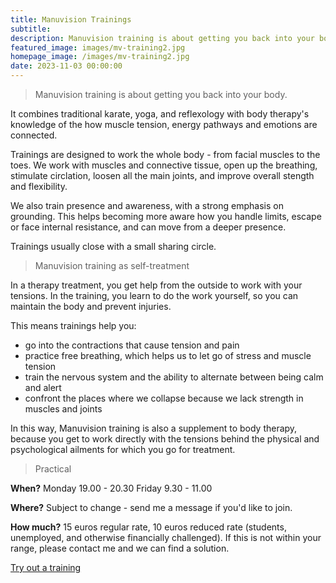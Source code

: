 ```yaml
---
title: Manuvision Trainings
subtitle: 
description: Manuvision training is about getting you back into your body. It combines the best from body therapy, yoga, and karate to help you learn more about your inner self.
featured_image: images/mv-training2.jpg
homepage_image: /images/mv-training2.jpg
date: 2023-11-03 00:00:00
---
```


> Manuvision training is about getting you back into your body.

It combines traditional karate, yoga, and reflexology with body therapy's knowledge of the how muscle tension, energy pathways and emotions are connected.

Trainings are designed to work the whole body - from facial muscles to the toes.
We work with muscles and connective tissue, open up the breathing, stimulate circlation, loosen all the main joints, and improve overall stength and flexibility.

We also train presence and awareness, with a strong emphasis on grounding.
This helps becoming more aware how you handle limits, escape or face internal resistance, and can move from a deeper presence.

Trainings usually close with a small sharing circle.

> Manuvision training as self-treatment

In a therapy treatment, you get help from the outside to work with your tensions.
In the training, you learn to do the work yourself, so you can maintain the body and prevent injuries.

This means trainings help you:
* go into the contractions that cause tension and pain
* practice free breathing, which helps us to let go of  stress  and muscle tension
* train the nervous system and the ability to alternate between being calm and alert
* confront the places where we collapse because we lack strength in muscles and joints

In this way, Manuvision training is also a supplement to body therapy, because you get to work directly with the tensions behind the physical and psychological ailments for which you go for treatment.

> Practical

**When?** 
Monday 19.00 - 20.30
Friday 9.30 - 11.00

**Where?**
Subject to change - send me a message if you'd like to join.

**How much?**
15 euros regular rate, 10 euros reduced rate (students, unemployed, and otherwise financially challenged).
If this is not within your range, please contact me and we can find a solution.

<a href="/contact" class="button button--large">Try out a training</a>
